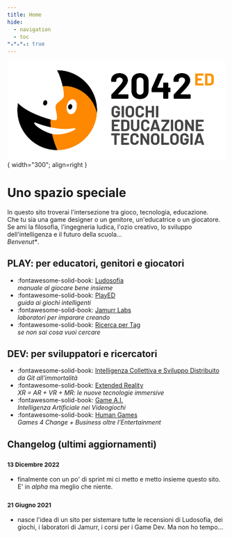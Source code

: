 ```yaml
---
title: Home
hide:
  - navigation
  - toc
ᴴₒᴴₒᴴₒ: true
---
```

![2042 logo](assets/logo_2042_black.png){ width="300"; align=right }
# Uno spazio speciale

In questo sito troverai l'intersezione tra gioco, tecnologia, educazione.  
Che tu sia una game designer o un genitore, un'educatrice o un giocatore.  
Se ami la filosofia, l'ingegneria ludica, l'ozio creativo, lo sviluppo dell'intelligenza e il futuro della scuola...  
_Benvenut*_.

## PLAY: per educatori, genitori e giocatori

<div class="grid cards" markdown>

- :fontawesome-solid-book: [Ludosofia](ludosofia/index.md)  
*manuale al giocare bene insieme*  
- :fontawesome-solid-book: [PlayED](played/index.md)  
*guida ai giochi intelligenti*  
- :fontawesome-solid-book: [Jamurr Labs](jam/index.md)  
*laboratori per imparare creando*  
- :fontawesome-solid-book: [Ricerca per Tag](played/tags.md)  
*se non sai cosa vuoi cercare*  

</div>

## DEV: per sviluppatori e ricercatori

<div class="grid cards" markdown>

- :fontawesome-solid-book: [Intelligenza Collettiva e Sviluppo Distribuito](dev/ci/index.md)  
*da Git all'immortalità* 
- :fontawesome-solid-book: [Extended Reality](dev/xr/index.md)  
*XR = AR + VR + MR: le nuove tecnologie immersive*  
- :fontawesome-solid-book: [Game A.I.](dev/ai/index.md)  
*Intelligenza Artificiale nei Videogiochi*
- :fontawesome-solid-book: [Human Games](dev/g4c/index.md)  
*Games 4 Change + Business oltre l’Entertainment*  

</div>

## Changelog (ultimi aggiornamenti)

### <small>13 Dicembre 2022</small>
- finalmente con un po' di sprint mi ci metto e metto insieme questo sito. E' in _alpha_ ma meglio che niente.

### <small>21 Giugno 2021</small>
- nasce l'idea di un sito per sistemare tutte le recensioni di Ludosofia, dei giochi, i laboratori di Jamurr, i corsi per i Game Dev. Ma non ho tempo...
